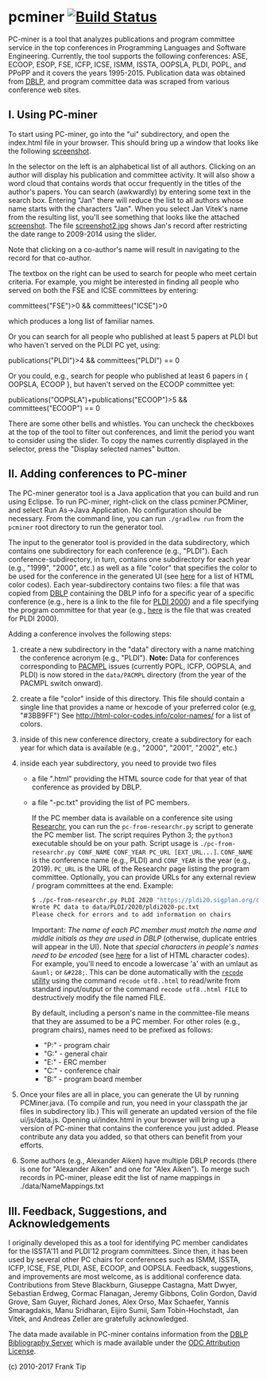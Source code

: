 pcminer [![Build Status](https://travis-ci.org/pcminer-tools/pcminer.svg?branch=master)](https://travis-ci.org/pcminer-tools/pcminer)
=======

PC-miner is a tool that analyzes publications and program committee service in the top conferences 
in Programming Languages and Software Engineering. Currently, the tool supports the following 
conferences: ASE, ECOOP, ESOP, FSE, ICFP, ICSE, ISMM, ISSTA, OOPSLA, PLDI, POPL, and PPoPP and it covers the years 1995-2015. 
Publication data was obtained from [DBLP](http://www.informatik.uni-trier.de/~ley/db/), and program committee data was scraped from various 
conference web sites. 

I. Using PC-miner
------------------

To start using PC-miner, go into the "ui" subdirectory, and open the index.html file in your browser.
This should bring up a window that looks like the following
[screenshot](screenshot.jpg).

In the selector on the left is an alphabetical list of all authors. Clicking on
an author will display his publication and committee activity. It will also show
a word cloud that contains words that occur frequently in the titles of the author's papers.
You can search (awkwardly) by entering some text in the search box.
Entering "Jan" there will reduce the list to all authors whose name starts
with the characters "Jan". When you select Jan Vitek's name from the
resulting list, you'll see something that looks like the attached
 [screenshot](screenshot.jpg).
The file [screenshot2.jpg](screenshot2.jpg) shows Jan's record after restricting
the date range to 2009-2014 using the slider. 
    
Note that clicking on a co-author's name will result in navigating to the record
for that co-author.    

The textbox on the right can be used to search for people who meet
certain criteria. For example, you might be interested in finding all people
who served on both the FSE and ICSE committees by entering:

committees("FSE")>0 && committees("ICSE")>0

which produces a long list of familiar names.

Or you can search for all people who published at least 5 papers at PLDI
but who haven't served on the PLDI PC yet, using:

publications("PLDI")>4 && committees("PLDI") == 0
 
Or you could, e.g., search for people who published at least 6 papers in
{ OOPSLA, ECOOP }, but haven't served on the ECOOP committee yet:

publications("OOPSLA")+publications("ECOOP")>5 && committees("ECOOP") == 0

There are some other bells and whistles. You can uncheck the checkboxes at the
top of the tool to filter out conferences, and limit the period you want to
consider using the slider. To copy the names currently displayed in the
selector, press the "Display selected names" button.

II. Adding conferences to PC-miner
----------------------------------
The PC-miner generator tool is a Java application that you can build and run using
Eclipse. To run PC-miner, right-click on the class pcminer.PCMiner, and select
Run As->Java Application. No configuration should be necessary.  From the command
line, you can run `./gradlew run` from the `pcminer` root directory to run the
generator tool.

The input to the generator tool is provided in the data subdirectory, which
contains one subdirectory for each conference (e.g., "PLDI"). Each
conference-subdirectory, in turn, contains one subdirectory for each year
(e.g., "1999", "2000", etc.) as well as a file "color" that specifies the color
to be used for the conference in the generated UI 
(see [here](http://www.computerhope.com/htmcolor.htm) for a list of HTML color
codes). Each year-subdirectory contains two files: a file that was copied
from [DBLP](http://www.informatik.uni-trier.de/~ley/db/) containing the DBLP info for a specific year of a specific conference
(e.g., here is a link to the file for
 [PLDI 2000](http://www.informatik.uni-trier.de/~ley/db/conf/pldi/pldi2000.html))
and a file specifying the program committee for that year (e.g., 
[here](https://github.com/franktip/pcminer/blob/master/data/PLDI/2000/pldi2000-pc.txt) is the
file that was created for PLDI 2000).

Adding a conference involves the following steps:

1. create a new subdirectory in the "data" directory with a name matching the conference
   acronym (e.g., "PLDI").  **Note:** Data for conferences corresponding to
   [PACMPL](https://dl.acm.org/journal/pacmpl) issues (currently POPL, ICFP,
   OOPSLA, and PLDI) is now stored in the `data/PACMPL` directory (from the year
   of the PACMPL switch onward).
   
2. create a file "color" inside of this directory. This file should contain a single
   line that provides a name or hexcode of your preferred color (e.g, "#3BB9FF")
   See http://html-color-codes.info/color-names/ for a list of colors.    
   
3. inside of this new conference directory, create a subdirectory for each year for 
   which data is available (e.g., "2000", "2001", "2002", etc.)
   
4. inside each year subdirectory, you need to provide two files
     - a file "<ConfName><year>.html" providing the HTML source code 
       for that year of that conference as provided by DBLP. 
     - a file "<ConfName><year>-pc.txt" providing the list of PC members.

       If the PC member data is available on a conference site using [Researchr](http://conf.researchr.org/),
       you can run the `pc-from-researchr.py` script to generate the PC member list.
       The script requires Python 3; the `python3` executable should be on your path.
       Script usage is
       `./pc-from-researchr.py CONF_NAME CONF_YEAR PC_URL [EXT_URL...]`.
       `CONF_NAME` is the conference name (e.g., PLDI) and `CONF_YEAR` is the
       year (e.g., 2019).  `PC_URL` is the URL of the Researchr page listing the
       program committee.  Optionally, you can provide URLs for any external
       review / program committees at the end.  Example:
       ```bash
       $ ./pc-from-researchr.py PLDI 2020 "https://pldi20.sigplan.org/committee/pldi-2020-papers-program-committee" "https://pldi20.sigplan.org/committee/pldi-2020-papers-external-program-committee" "https://pldi20.sigplan.org/committee/pldi-2020-papers-external-review-committee"
       Wrote PC data to data/PLDI/2020/pldi2020-pc.txt
       Please check for errors and to add information on chairs
       ```

       Important: *The name of each PC member must match the name and middle initials
       as they are used in DBLP* (otherwise, duplicate entries will
       appear in the UI). Note that *special characters in people's names
       need to be encoded* (see [here](http://www.utexas.edu/learn/html/spchar.html)
       for a list of HTML character codes).  For example, you'll need to
       encode a lowercase 'a' with an umlaut as `&auml;` or `&#228;`.
       This can be done automatically with the [`recode` utility](https://github.com/rrthomas/recode/) using the
       command `recode utf8..html` to read/write from standard input/output
       or the command `recode utf8..html FILE` to destructively modify the
       file named FILE.

       By default, including a person's name in the committee-file means
       that they are assumed to be a PC member. For other roles (e.g.,
       program chairs), names need to be prefixed as follows:
         - "P:<name>"  - program chair
         - "G:<name>"  - general chair
         - "E:<name>"  - ERC member
         - "C:<name>"  - conference chair
         - "B:<name>"  - program board member
         
5. Once your files are all in place, you can generate the UI by running PCMiner.java.
   (To compile and run, you need in your classpath the jar files in subdirectory lib.)
   This will generate an updated version of the file ui/js/data.js. Opening
   ui/index.html in your browser will bring up a version of PC-miner that
   contains the conference you just added.  Please contribute any data
   you added, so that others can benefit from your efforts.
   
6. Some authors (e.g., Alexander Aiken) have multiple DBLP records (there is one
   for "Alexander Aiken" and one for "Alex Aiken"). To merge such records in
   PC-miner, please edit the list of name mappings in ./data/NameMappings.txt    
 
III. Feedback, Suggestions, and Acknowledgements
-----------------------------------------------
 
I originally developed this as a tool for identifying PC member
candidates for the ISSTA'11 and PLDI'12 program committees. Since then,
it has been used by several other PC chairs for conferences such as
ISMM, ISSTA, ICFP, ICSE, FSE, PLDI, ASE, ECOOP, and OOPSLA.  Feedback, suggestions, and
improvements are most welcome, as is additional conference data.
Contributions from Steve Blackburn, Giuseppe Castagna, Matt Dwyer, Sebastian Erdweg, Cormac Flanagan, Jeremy Gibbons, Colin Gordon, David Grove,
Sam Guyer, Richard Jones, Alex Orso, Max Schaefer, Yannis Smaragdakis, Manu Sridharan, Eijiro Sumii, Sam Tobin-Hochstadt, Jan Vitek, 
and Andreas Zeller are gratefully acknowledged.

The data made available in PC-miner contains information from the
[DBLP Bibliography Server](http://www.informatik.uni-trier.de/~ley/db/index.html)
which is made available under the 
[ODC Attribution License](http://opendatacommons.org/licenses/by/summary/).
 
(c) 2010-2017 Frank Tip
